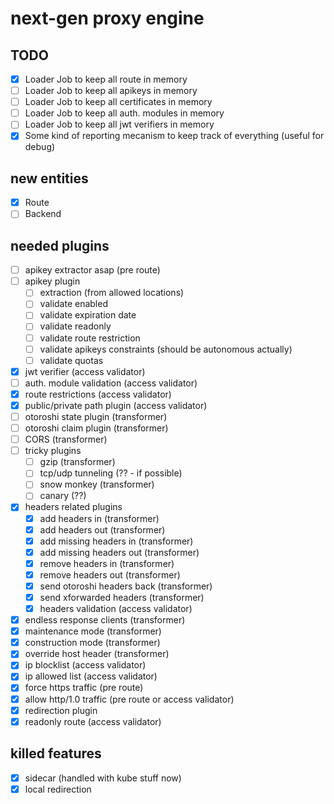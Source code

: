 # next-gen proxy engine

## TODO

- [x] Loader Job to keep all route in memory
- [ ] Loader Job to keep all apikeys in memory
- [ ] Loader Job to keep all certificates in memory
- [ ] Loader Job to keep all auth. modules in memory
- [ ] Loader Job to keep all jwt verifiers in memory
- [x] Some kind of reporting mecanism to keep track of everything (useful for debug)

## new entities

- [x] Route
- [ ] Backend

## needed plugins

- [ ] apikey extractor asap (pre route)
- [ ] apikey plugin
  - [ ] extraction (from allowed locations)
  - [ ] validate enabled
  - [ ] validate expiration date
  - [ ] validate readonly
  - [ ] validate route restriction
  - [ ] validate apikeys constraints (should be autonomous actually)
  - [ ] validate quotas
- [x] jwt verifier (access validator)
- [ ] auth. module validation (access validator)
- [x] route restrictions (access validator)
- [x] public/private path plugin (access validator)
- [ ] otoroshi state plugin (transformer)
- [ ] otoroshi claim plugin (transformer)
- [ ] CORS (transformer)
- [ ] tricky plugins
  - [ ] gzip (transformer)
  - [ ] tcp/udp tunneling (?? - if possible)
  - [ ] snow monkey (transformer)
  - [ ] canary (??)
- [x] headers related plugins
  - [x] add headers in (transformer)
  - [x] add headers out (transformer)
  - [x] add missing headers in (transformer)
  - [x] add missing headers out (transformer)
  - [x] remove headers in (transformer)
  - [x] remove headers out (transformer)
  - [x] send otoroshi headers back (transformer)
  - [x] send xforwarded headers (transformer)
  - [x] headers validation (access validator)
- [x] endless response clients (transformer)
- [x] maintenance mode (transformer)
- [x] construction mode (transformer)
- [x] override host header (transformer)
- [x] ip blocklist (access validator)
- [x] ip allowed list (access validator)
- [x] force https traffic (pre route)
- [x] allow http/1.0 traffic (pre route or access validator)
- [x] redirection plugin
- [x] readonly route (access validator)

## killed features

- [x] sidecar (handled with kube stuff now)
- [x] local redirection
